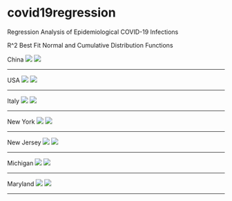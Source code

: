 # covid19regression
Regression Analysis of Epidemiological COVID-19 Infections

R^2 Best Fit Normal and Cumulative Distribution Functions

China
<img src="https://raw.githubusercontent.com/QuantumAnalysisGroup/covid19regression/master/April/China/20200416_COVID19_CHINA_CDF.png">
<img src="https://raw.githubusercontent.com/QuantumAnalysisGroup/covid19regression/master/April/China/20200416_COVID19_CHINA_NDF.png">
<hr>

USA
<img src="https://raw.githubusercontent.com/QuantumAnalysisGroup/covid19regression/master/April/USA/20200416_COVID19_USA_CDF.png">
<img src="https://raw.githubusercontent.com/QuantumAnalysisGroup/covid19regression/master/April/USA/20200416_COVID19_USA_NDF.png">
<hr>

Italy
<img src="https://raw.githubusercontent.com/QuantumAnalysisGroup/covid19regression/master/April/Italy/20200416_COVID19_ITALY_CDF.png">
<img src="https://raw.githubusercontent.com/QuantumAnalysisGroup/covid19regression/master/April/Italy/20200416_COVID19_ITALY_NDF.png">
<hr>

New York
<img src="https://raw.githubusercontent.com/QuantumAnalysisGroup/covid19regression/master/April/NY/20200416_COVID19_NY_CDF.png">
<img src="https://raw.githubusercontent.com/QuantumAnalysisGroup/covid19regression/master/April/NY/20200416_COVID19_NY_NDF.png">
<hr>

New Jersey
<img src="https://raw.githubusercontent.com/QuantumAnalysisGroup/covid19regression/master/April/NJ/20200416_COVID19_NJ_CDF.png">
<img src="https://raw.githubusercontent.com/QuantumAnalysisGroup/covid19regression/master/April/NJ/20200416_COVID19_NJ_NDF.png">
<hr>

Michigan
<img src="https://raw.githubusercontent.com/QuantumAnalysisGroup/covid19regression/master/April/MI/20200416_COVID19_MI_CDF.png">
<img src="https://raw.githubusercontent.com/QuantumAnalysisGroup/covid19regression/master/April/MI/20200416_COVID19_MI_NDF.png">
<hr>

Maryland
<img src="https://raw.githubusercontent.com/QuantumAnalysisGroup/covid19regression/master/April/MD/20200416_COVID19_MD_CDF.png">
<img src="https://raw.githubusercontent.com/QuantumAnalysisGroup/covid19regression/master/April/MD/20200416_COVID19_MD_NDF.png">
<hr>

